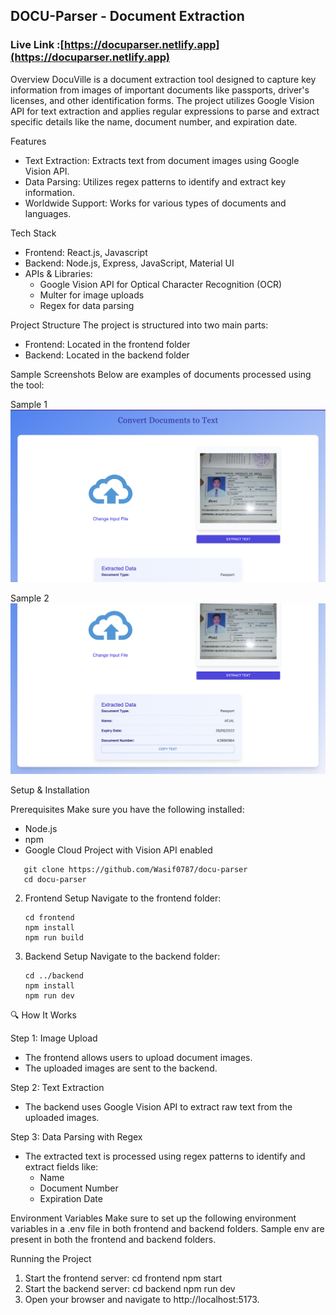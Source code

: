 ## DOCU-Parser - Document Extraction

### Live Link :[https://docuparser.netlify.app](https://docuparser.netlify.app)

Overview
DocuVille is a document extraction tool designed to capture key information from images of important documents like passports, driver's licenses, and other identification forms. The project utilizes Google Vision API for text extraction and applies regular expressions to parse and extract specific details like the name, document number, and expiration date.

Features

- Text Extraction: Extracts text from document images using Google Vision API.
- Data Parsing: Utilizes regex patterns to identify and extract key information.
- Worldwide Support: Works for various types of documents and languages.

Tech Stack

- Frontend: React.js, Javascript
- Backend: Node.js, Express, JavaScript, Material UI
- APIs & Libraries:
  - Google Vision API for Optical Character Recognition (OCR)
  - Multer for image uploads
  - Regex for data parsing

Project Structure
The project is structured into two main parts:

- Frontend: Located in the frontend folder
- Backend: Located in the backend folder

Sample Screenshots
Below are examples of documents processed using the tool:

Sample 1
![Sample 1](./samples/sample1.png)

Sample 2
![Sample 2](./samples/sample2.png)

Setup & Installation

Prerequisites
Make sure you have the following installed:

- Node.js
- npm
- Google Cloud Project with Vision API enabled

```
   git clone https://github.com/Wasif0787/docu-parser
   cd docu-parser
```

2. Frontend Setup
   Navigate to the frontend folder:

   ```
   cd frontend
   npm install
   npm run build
   ```

3. Backend Setup
   Navigate to the backend folder:
   ```
   cd ../backend
   npm install
   npm run dev
   ```

🔍 How It Works

Step 1: Image Upload

- The frontend allows users to upload document images.
- The uploaded images are sent to the backend.

Step 2: Text Extraction

- The backend uses Google Vision API to extract raw text from the uploaded images.

Step 3: Data Parsing with Regex

- The extracted text is processed using regex patterns to identify and extract fields like:
  - Name
  - Document Number
  - Expiration Date

Environment Variables
Make sure to set up the following environment variables in a .env file in both frontend and backend folders.
Sample env are present in both the frontend and backend folders.

Running the Project

1. Start the frontend server:
   cd frontend
   npm start
2. Start the backend server:
   cd backend
   npm run dev
3. Open your browser and navigate to http://localhost:5173.
